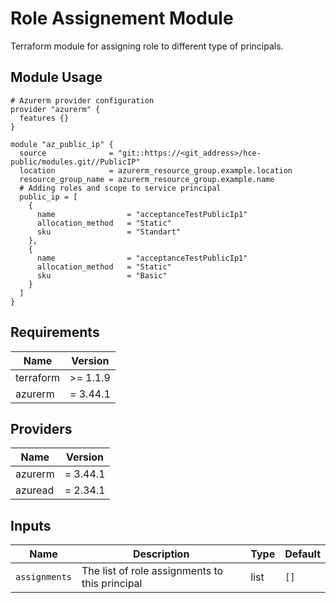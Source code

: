 # Role Assignement Module

Terraform module for assigning role to different type of principals.

## Module Usage

```hcl
# Azurerm provider configuration
provider "azurerm" {
  features {}
}

module "az_public_ip" {
  source              = "git::https://<git_address>/hce-public/modules.git//PublicIP"
  location            = azurerm_resource_group.example.location
  resource_group_name = azurerm_resource_group.example.name
  # Adding roles and scope to service principal
  public_ip = [
    {
      name                = "acceptanceTestPublicIp1"
      allocation_method   = "Static"
      sku                 = "Standart"
    },
    {
      name                = "acceptanceTestPublicIp1"
      allocation_method   = "Static"
      sku                 = "Basic"
    }
  ]
}
```

## Requirements

Name | Version
-----|--------
terraform | >= 1.1.9
azurerm | = 3.44.1

## Providers

| Name | Version |
|------|---------|
azurerm | = 3.44.1
azuread | = 2.34.1

## Inputs

Name | Description | Type | Default
---- | ----------- | ---- | -------
`assignments`|The list of role assignments to this principal|list|`[]`